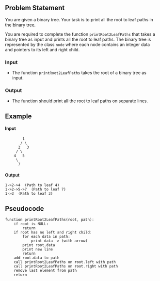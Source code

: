 ## Problem Statement
You are given a binary tree. Your task is to print all the root to leaf paths in the binary tree.

You are required to complete the function `printRoot2LeafPaths` that takes a binary tree as input and prints all the root to leaf paths. The binary tree is represented by the class `node` where each node contains an integer data and pointers to its left and right child.

### Input
- The function `printRoot2LeafPaths` takes the root of a binary tree as input.

### Output
- The function should print all the root to leaf paths on separate lines.

## Example
#### Input
```
        1
       / \
      2   3
     / \
    4   5
     \
      7
```

#### Output
```
1->2->4  (Path to leaf 4)
1->2->5->7  (Path to leaf 7)
1->3  (Path to leaf 3)
```

## Pseudocode
```plaintext
function printRoot2LeafPaths(root, path):
    if root is NULL:
        return
    if root has no left and right child:
        for each data in path:
            print data -> (with arrow)
        print root.data
        print new line
        return
    add root.data to path
    call printRoot2LeafPaths on root.left with path
    call printRoot2LeafPaths on root.right with path
    remove last element from path
    return
```